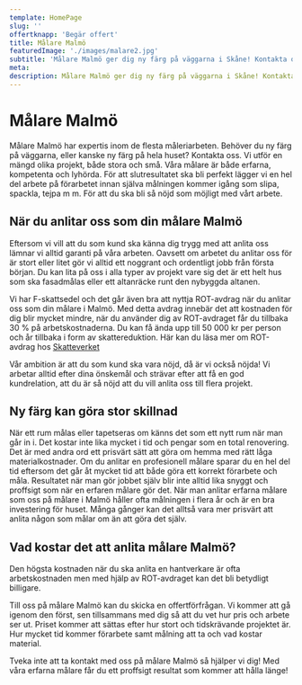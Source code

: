 ```yaml
---
template: HomePage
slug: ''
offertknapp: 'Begär offert'
title: Målare Malmö
featuredImage: './images/malare2.jpg'
subtitle: 'Målare Malmö ger dig ny färg på väggarna i Skåne! Kontakta oss för gratis offert idag! Kontakta oss via vårt formulär, telefon eller mail'
meta:
description: Målare Malmö ger dig ny färg på väggarna i Skåne! Kontakta oss för gratis offert idag! Kontakta oss via vårt formulär, telefon eller mail
---
```


# Målare Malmö

Målare Malmö har expertis inom de flesta måleriarbeten. Behöver du ny färg på väggarna, eller kanske ny färg på hela huset? Kontakta oss. Vi utför en mängd olika projekt, både stora och små. Våra målare är både erfarna, kompetenta och lyhörda. För att slutresultatet ska bli perfekt lägger vi en hel del arbete på förarbetet innan själva målningen kommer igång som slipa, spackla, tejpa m m. För att du ska bli så nöjd som möjligt med vårt arbete. 

## När du anlitar oss som din målare Malmö
 
Eftersom vi vill att du som kund ska känna dig trygg med att anlita oss lämnar vi alltid garanti på våra arbeten. Oavsett om arbetet du anlitar oss för är stort eller litet gör vi alltid ett noggrant och ordentligt jobb från första början. Du kan lita på oss i alla typer av projekt vare sig det är ett helt hus som ska fasadmålas eller ett altanräcke runt den nybyggda altanen. 

Vi har F-skattsedel och det går även bra att nyttja ROT-avdrag när du anlitar oss som din målare i Malmö. Med detta avdrag innebär det att kostnaden för dig blir mycket mindre, när du använder dig av ROT-avdraget får du tillbaka 30 % på arbetskostnaderna. Du kan få ända upp till 50 000 kr per person och år tillbaka i form av skattereduktion. Här kan du läsa mer om ROT-avdrag hos [Skatteverket](https://www.skatteverket.se/foretag/skatterochavdrag/rotochrut/gerarbetetratttillrotavdrag.4.5c1163881590be297b5173bf.html)

Vår ambition är att du som kund ska vara nöjd, då är vi också nöjda! Vi arbetar alltid efter dina önskemål och strävar efter att få en god kundrelation, att du är så nöjd att du vill anlita oss till flera projekt. 


## Ny färg kan göra stor skillnad

När ett rum målas eller tapetseras om känns det som ett nytt rum när man går in i. Det kostar inte lika mycket i tid och pengar som en total renovering. Det är med andra ord ett prisvärt sätt att göra om hemma med rätt låga materialkostnader. Om du anlitar en profesionell målare sparar du en hel del tid eftersom det går åt mycket tid att både göra ett korrekt förarbete och måla. Resultatet när man gör jobbet själv blir inte alltid lika snyggt och proffsigt som när en erfaren målare gör det. När man anlitar erfarna målare som oss på målare i Malmö håller ofta målningen i flera år och är en bra investering för huset. Många gånger kan det alltså vara mer prisvärt att anlita någon som målar om än att göra det själv. 

## Vad kostar det att anlita målare Malmö?

Den högsta kostnaden när du ska anlita en hantverkare är ofta arbetskostnaden men med hjälp av ROT-avdraget kan det bli betydligt billigare. 

Till oss på målare Malmö kan du skicka en offertförfrågan. Vi kommer att gå igenom den först, sen tillsammans med dig så att du vet hur pris och arbete ser ut. Priset kommer att sättas efter hur stort och tidskrävande projektet är. Hur mycket tid kommer förarbete samt målning att ta och vad kostar material. 

Tveka inte att ta kontakt med oss på målare Malmö så hjälper vi dig!  Med våra erfarna målare får du ett proffsigt resultat som kommer att hålla länge! 



